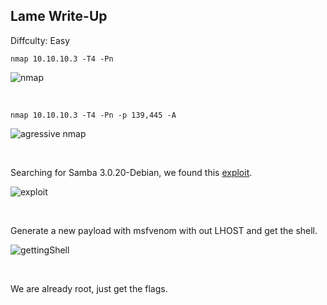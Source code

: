 ## Lame Write-Up

Diffculty: Easy

```
nmap 10.10.10.3 -T4 -Pn
```

![nmap](https://user-images.githubusercontent.com/58514930/218098192-b078b6be-11ba-4c8a-83fd-db954bea751e.png)

<br>

```
nmap 10.10.10.3 -T4 -Pn -p 139,445 -A
```

![agressive nmap](https://user-images.githubusercontent.com/58514930/218098663-48af2afe-9427-4080-86da-eb19c5ee31be.png)

<br>

Searching for Samba 3.0.20-Debian, we found this [exploit](https://github.com/amdsyad/exploit-smb-3.0.20/blob/master/exploit-smb-3.0.20.py).

![exploit](https://user-images.githubusercontent.com/58514930/218098982-3eef727f-c1ba-4790-84bd-758fed3e847f.png)

<br>

Generate a new payload with msfvenom with out LHOST and get the shell.

![gettingShell](https://user-images.githubusercontent.com/58514930/218099355-b99c0f81-2a25-494b-af28-ca4a80f6e147.png)

<br>

We are already root, just get the flags.
